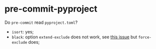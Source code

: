 # pre-commit-pyproject

Do `pre-commit` read `pyproject.toml`?
- `isort`: yes;
- `black`: option `extend-exclude` does not work, see [this issue](https://github.com/psf/black/issues/1985) but `force-exclude` does;